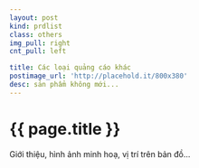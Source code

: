 ```yaml
---
layout: post
kind: prdlist
class: others
img_pull: right
cnt_pull: left

title: Các loại quảng cáo khác
postimage_url: 'http://placehold.it/800x380'
desc: sản phẩm không mới...
---
```


<h1>{{ page.title }}</h1>

<p>Giới thiệu, hình ảnh minh hoạ, vị trí trên bản đồ...</p>
